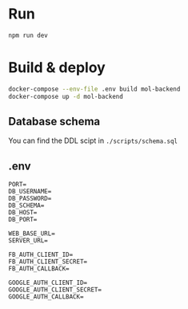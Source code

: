 # Run

```bash
npm run dev
```

# Build & deploy

```bash
docker-compose --env-file .env build mol-backend
docker-compose up -d mol-backend
```

## Database schema

You can find the DDL scipt in `./scripts/schema.sql`

## .env

```
PORT=
DB_USERNAME=
DB_PASSWORD=
DB_SCHEMA=
DB_HOST=
DB_PORT=

WEB_BASE_URL=
SERVER_URL=

FB_AUTH_CLIENT_ID=
FB_AUTH_CLIENT_SECRET=
FB_AUTH_CALLBACK=

GOOGLE_AUTH_CLIENT_ID=
GOOGLE_AUTH_CLIENT_SECRET=
GOOGLE_AUTH_CALLBACK=
```
